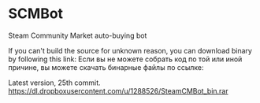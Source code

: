 SCMBot
======

Steam Community Market auto-buying bot

If you can't build the source for unknown reason, you can download binary by following this link:
Если вы не можете собрать код по той или иной причине, вы можете скачать бинарные файлы по ссылке:

Latest version, 25th commit.
https://dl.dropboxusercontent.com/u/1288526/SteamCMBot_bin.rar
